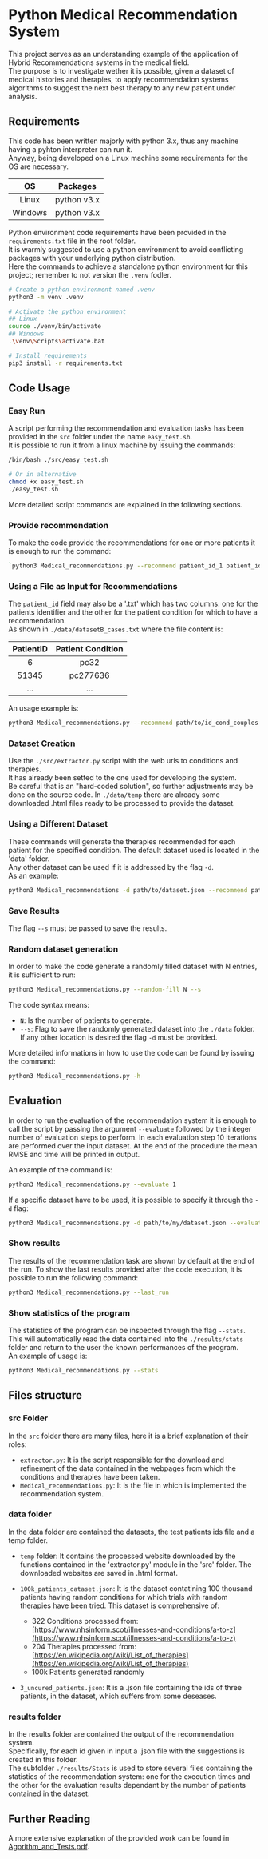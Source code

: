 # Python Medical Recommendation System

This project serves as an understanding example of the application of Hybrid Recommendations systems in the
medical field.  
The purpose is to investigate wether it is possible, given a dataset of medical histories and therapies, to
apply recommendation systems algorithms to suggest the next best therapy to any new patient under analysis.

## Requirements

This code has been written majorly with python 3.x, thus any machine having a pyhton interpreter can run it.  
Anyway, being developed on a Linux machine some requirements for the OS are necessary.

|   OS    |  Packages   |
| :-----: | :---------: |
|  Linux  | python v3.x |
| Windows | python v3.x |

Python environment code requirements have been provided in the `requirements.txt` file in the root folder.  
It is warmly suggested to use a python environment to avoid conflicting packages with your underlying python
distribution.  
Here the commands to achieve a standalone python environment for this project; remember to not version the `.venv`
fodler.

```bash
# Create a python environment named .venv
python3 -m venv .venv

# Activate the python environment
## Linux
source ./venv/bin/activate
## Windows
.\venv\Scripts\activate.bat

# Install requirements
pip3 install -r requirements.txt
```

## Code Usage

### Easy Run

A script performing the recommendation and evaluation tasks has been
provided in the `src` folder under the name `easy_test.sh`.  
It is possible to run it from a linux machine by issuing the commands:

```bash
/bin/bash ./src/easy_test.sh

# Or in alternative
chmod +x easy_test.sh
./easy_test.sh
```

More detailed script commands are explained in the following sections.

### Provide recommendation

To make the code provide the recommendations for one or more patients it
is enough to run the command:

```bash
`python3 Medical_recommendations.py --recommend patient_id_1 patient_id_2 .. -c condition_id`
```

### Using a File as Input for Recommendations

The `patient_id` field may also be a '.txt' which has two columns:
one for the patients identifier and the other for the patient
condition for which to have a recommendation.  
As shown in `./data/datasetB_cases.txt` where the file content is:

| PatientID | Patient Condition |
| :-------: | :---------------: |
|     6     |       pc32        |
|   51345   |     pc277636      |
|    ...    |        ...        |

An usage example is:

```bash
python3 Medical_recommendations.py --recommend path/to/id_cond_couples.txt
```

### Dataset Creation

Use the `./src/extractor.py` script with the web urls to conditions and
therapies.  
It has already been setted to the one used for developing the system.  
Be careful that is an "hard-coded solution", so further adjustments may
be done on the source code.
In `./data/temp` there are already some downloaded .html files ready to
be processed to provide the dataset.

### Using a Different Dataset

These commands will generate the therapies recommended for each patient
for the specified condition.
The default dataset used is located in the 'data' folder.  
Any other dataset can be used if it is addressed by the flag `-d`.  
As an example:

```bash
python3 Medical_recommendations -d path/to/dataset.json --recommend patient_id -c pc_id
```

### Save Results

The flag `--s` must be passed to save the results.

### Random dataset generation

In order to make the code generate a randomly filled dataset with N
entries, it is sufficient to run:

```bash
python3 Medical_recommendations.py --random-fill N --s
```

The code syntax means:

- `N`: Is the number of patients to generate.
- `--s`: Flag to save the randomly generated dataset into the `./data`
  folder.  
   If any other location is desired the flag `-d` must be provided.

More detailed informations in how to use the code can be found by
issuing the command:

```bash
python3 Medical_recommendations.py -h
```

## Evaluation

In order to run the evaluation of the recommendation system it is enough
to call the script by passing the argument `--evaluate` followed by the
integer number of evaluation steps to perform.
In each evaluation step 10 iterations are performed over the input
dataset.
At the end of the procedure the mean RMSE and time will be printed in
output.

An example of the command is:

```bash
python3 Medical_recommendations.py --evaluate 1
```

If a specific dataset have to be used, it is possible to specify it
through the `-d` flag:

```bash
python3 Medical_recommendations.py -d path/to/my/dataset.json --evaluate 1
```

### Show results

The results of the recommendation task are shown by default at the end
of the run.
To show the last results provided after the code execution, it is
possible to run the following command:

```bash
python3 Medical_recommendations.py --last_run
```

### Show statistics of the program

The statistics of the program can be inspected through the flag
`--stats`.  
This will automatically read the data contained into the `./results/stats`
folder and return to the user the known performances of the program.  
An example of usage is:

```bash
python3 Medical_recommendations.py --stats
```

## Files structure

### src Folder

In the `src` folder there are many files, here it is a brief explanation
of their roles:

- `extractor.py`: It is the script responsible for the download and
  refinement of the data contained in the webpages from which the
  conditions and therapies have been taken.
- `Medical_recommendations.py`: It is the file in which is implemented
  the recommendation system.

### data folder

In the data folder are contained the datasets, the test patients ids
file and a temp folder.

- `temp` folder: It contains the processed website downloaded by the
  functions contained in the 'extractor.py' module in the 'src' folder.
  The downloaded websites are saved in .html format.
- `100k_patients_dataset.json`: It is the dataset contatining 100
  thousand patients having random conditions for which trials with
  random therapies have been tried. This dataset is comprehensive of:

  - 322 Conditions processed from:  
    [https://www.nhsinform.scot/illnesses-and-conditions/a-to-z](https://www.nhsinform.scot/illnesses-and-conditions/a-to-z)
  - 204 Therapies processed from:  
    [https://en.wikipedia.org/wiki/List_of_therapies](https://en.wikipedia.org/wiki/List_of_therapies)
  - 100k Patients generated randomly

- `3_uncured_patients.json`: It is a .json file containing the ids of
  three patients, in the dataset, which suffers from some deseases.

### results folder

In the results folder are contained the output of the recommendation
system.  
Specifically, for each id given in input a .json file with the
suggestions is created in this folder.  
The subfolder `./results/Stats` is used to store several files
containing the statistics of the recommendation system: one for the
execution times and the other for the evaluation results dependant by
the number of patients contained in the dataset.

## Further Reading

A more extensive explanation of the provided work can be found in
[Agorithm_and_Tests.pdf](https://github.com/Davide-1998/Medical_Recommendation_System/blob/c10cc9167661eb0b84a8645b7db290e71af89f8a/doc/Algorithm_and_Tests.pdf).
